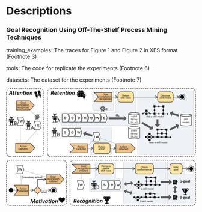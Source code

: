 # Descriptions

### Goal Recognition Using Off-The-Shelf Process Mining Techniques

training_examples: The traces for Figure 1 and Figure 2 in XES format (Footnote 3)

tools: The code for replicate the experiments (Footnote 6)
 
datasets: The dataset for the experiments (Footnote 7)

![avatar](./pictures/architecture.png)